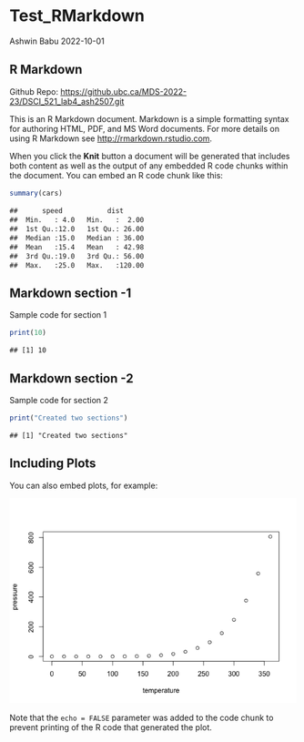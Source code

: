 Test_RMarkdown
================
Ashwin Babu
2022-10-01

## R Markdown

Github Repo:
<https://github.ubc.ca/MDS-2022-23/DSCI_521_lab4_ash2507.git>

This is an R Markdown document. Markdown is a simple formatting syntax
for authoring HTML, PDF, and MS Word documents. For more details on
using R Markdown see <http://rmarkdown.rstudio.com>.

When you click the **Knit** button a document will be generated that
includes both content as well as the output of any embedded R code
chunks within the document. You can embed an R code chunk like this:

``` r
summary(cars)
```

    ##      speed           dist       
    ##  Min.   : 4.0   Min.   :  2.00  
    ##  1st Qu.:12.0   1st Qu.: 26.00  
    ##  Median :15.0   Median : 36.00  
    ##  Mean   :15.4   Mean   : 42.98  
    ##  3rd Qu.:19.0   3rd Qu.: 56.00  
    ##  Max.   :25.0   Max.   :120.00

## Markdown section -1

Sample code for section 1

``` r
print(10)
```

    ## [1] 10

## Markdown section -2

Sample code for section 2

``` r
print("Created two sections")
```

    ## [1] "Created two sections"

## Including Plots

You can also embed plots, for example:

![](Test_RMarkdown_files/figure-gfm/pressure-1.png)<!-- -->

Note that the `echo = FALSE` parameter was added to the code chunk to
prevent printing of the R code that generated the plot.
